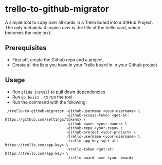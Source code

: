 # trello-to-github-migrator

A simple tool to copy over all cards in a Trello board into a GitHub Project. The only metadata it copies over is the title of the trello card, which becomes the note text. 

## Prerequisites

- First off, create the Github repo and a project.
- Create all the lists you have in your Trello board in in your Github project

## Usage

- Run `glide install` to pull down dependencies
- Run `go build .` to run the tool
- Run the command with the following:

```
./trello-to-github-migrator -github-username <your-username> \
                            -github-access-token <get-at: https://github.com/settings/tokens> \
                            -github-owner <your-owner> \
                            -github-repo <your-repo> \
                            -github-project <your-project> \
                            -trello-username <your-username> \
                            -trello-app-key <get-at: https://trello.com/app-key> \
                            -trello-token <get-at: https://trello.com/app-key> \
                            -trello-board-name <your-board>
```
